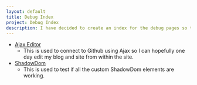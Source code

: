 ```yaml
---
layout: default
title: Debug Index
project: Debug Index
description: I have decided to create an index for the debug pages so they can all be grouped together.
---
```

<meta name="robots" content="noindex" />

* [Ajax Editor][ajax-editor]
    * This is used to connect to Github using Ajax so I can hopefully one day edit my blog and site from within the site.
* [ShadowDom][shadowdom-demo]
    * This is used to test if all the custom ShadowDom elements are working.

[ajax-editor]: editor.html
[shadowdom-demo]: ShadowDom.html
